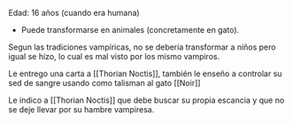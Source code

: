 Edad: 16 años (cuando era humana)
- Puede transformarse en animales (concretamente en gato).
  
Segun las tradiciones vampíricas, no se debería transformar a niños pero igual se hizo, lo cual es mal visto por los mismo vampiros.

Le entrego una carta a [[Thorian Noctis]], también le enseño a controlar su sed de sangre usando como talisman al gato [[Noir]]

Le indico a [[Thorian Noctis]] que debe buscar su propia escancia  y que no se deje llevar por su hambre vampiresa.